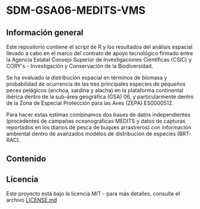 # SDM-GSA06-MEDITS-VMS

## Información general 
Este repositorio contiene el *script* de R y los resultados del análisis espacial llevado a cabo en el marco del contrato de apoyo tecnológico firmado entre la Agencia Estatal Consejo Superior de Investigaciones Científicas (CSIC) y CORY's - Investigación y Conservación de la Biodiversidad.

Se ha evaluado la distribución espacial en términos de biomasa y probabilidad de ocurrencia de las tres principales especies de pequeños peces pelágicos (anchoa, sardina y alacha) en la plataforma continental ibérica dentro de la sub-área geográfica (GSA) 06, y particularmente dentro de la Zona de Especial Protección para las Aves (ZEPA) ES0000512.

Para hacer estas estimas combinamos dos bases de datos independientes (procedentes de campañas oceanográficas MEDITS y datos de capturas reportados en los diarios de pesca de buques arrastreros) con información ambiental dentro de avanzados modelos de distribución de especies (BRT-RAC).

## Contenido



## Licencia

Este proyecto está bajo la licencia MIT - para más detalles, consulte el archivo [LICENSE.md](LICENSE.md)

